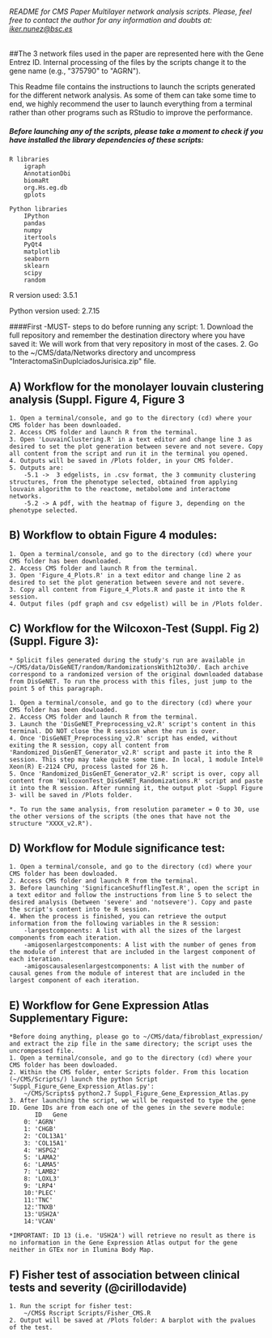 ###### README for CMS Paper Multilayer network analysis scripts. Please, feel free to contact the author for any information and doubts at: iker.nunez@bsc.es

##The 3 network files used in the paper are represented here with the Gene Entrez ID. Internal processing of the files by the scripts change it to the gene name (e.g., "375790" to "AGRN"). 

This Readme file contains the instructions to launch the scripts generated for the different network analysis. As some of them can take some time to end, we highly recommend the user to launch everything from a terminal rather than other programs such as RStudio to improve the performance.

##### Before launching any of the scripts, please take a moment to check if you have installed the library dependencies of these scripts:
	R libraries
		igraph
		AnnotationDbi
		biomaRt
		org.Hs.eg.db
		gplots

	Python libraries
		IPython
		pandas
		numpy
		itertools
		PyQt4
		matplotlib
		seaborn
		sklearn
		scipy
		random

R version used: 3.5.1

Python version used: 2.7.15


####First -MUST- steps to do before running any script:
	1. Download the full repository and remember the destination directory where you have saved it: We will work from that very repository in most of the cases.
	2. Go to the ~/CMS/data/Networks directory and uncompress "InteractomaSinDuplciadosJurisica.zip" file.




## A) Workflow for the monolayer louvain clustering analysis (Suppl. Figure 4, Figure 3
	1. Open a terminal/console, and go to the directory (cd) where your CMS folder has been downloaded.
	2. Access CMS folder and launch R from the terminal.
	3. Open 'LouvainClustering.R' in a text editor and change line 3 as desired to set the plot generation between severe and not severe. Copy all content from the script and run it in the terminal you opened.
	4. Outputs will be saved in /Plots folder, in your CMS folder.
	5. Outputs are:
		-5.1 ->  3 edgelists, in .csv format, the 3 community clustering structures, from the phenotype selected, obtained from applying louvain algorithm to the reactome, metabolome and interactome networks.
		-5.2 -> A pdf, with the heatmap of figure 3, depending on the phenotype selected.

## B) Workflow to obtain Figure 4 modules:
	1. Open a terminal/console, and go to the directory (cd) where your CMS folder has been downloaded.
	2. Access CMS folder and launch R from the terminal.
	3. Open 'Figure_4_Plots.R' in a text editor and change line 2 as desired to set the plot generation between severe and not severe.
	3. Copy all content from Figure_4_Plots.R and paste it into the R session. 
	4. Output files (pdf graph and csv edgelist) will be in /Plots folder.


## C) Workflow for the Wilcoxon-Test (Suppl. Fig 2) (Suppl. Figure 3):
	* Splicit files generated during the study's run are available in ~/CMS/data/DisGeNET/random/RandomizationsWith12to30/. Each archive correspond to a randomized version of the original downloaded database from DisGeNET. To run the process with this files, just jump to the point 5 of this paragraph.

	1. Open a terminal/console, and go to the directory (cd) where your CMS folder has been dowloaded.
	2. Access CMS folder and launch R from the terminal.
	3. Launch the 'DisGeNET_Preprocessing_v2.R' script's content in this terminal. DO NOT close the R session when the run is over.
	4. Once 'DisGeNET_Preprocessing_v2.R' script has ended, without exiting the R session, copy all content from 'Randomized_DisGenET_Generator_v2.R' script and paste it into the R session. This step may take quite some time. In local, 1 module Intel® Xeon(R) E-2124 CPU, process lasted for 26 h. 
	5. Once 'Randomized_DisGenET_Generator_v2.R' script is over, copy all content from 'WilcoxonTest_DisGeNET_Randomizations.R' script and paste it into the R session. After running it, the output plot -Suppl Figure 3- will be saved in /Plots folder.
	
	*. To run the same analysis, from resolution parameter = 0 to 30, use the other versions of the scripts (the ones that have not the structure "XXXX_v2.R").


## D) Workflow for Module significance test:
	1. Open a terminal/console, and go to the directory (cd) where your CMS folder has been dowloaded.
	2. Access CMS folder and launch R from the terminal.
	3. Before launching 'SignificanceShufflingTest.R', open the script in a text editor and follow the instructions from line 5 to select the desired analysis (between 'severe' and 'notsevere'). Copy and paste the script's content into te R session.
	4. When the process is finished, you can retrieve the output information from the following variables in the R session:
		-largestcomponents: A list with all the sizes of the largest components from each iteration.
		-amigosenlargestcomponents: A list with the number of genes from the module of interest that are included in the largest component of each iteration.
		-amigoscausalesenlargestcomponents: A list with the number of causal genes from the module of interest that are included in the largest component of each iteration.


## E) Workflow for Gene Expression Atlas Supplementary Figure:
	*Before doing anything, please go to ~/CMS/data/fibroblast_expression/ and extract the zip file in the same directory; the script uses the uncrompessed file. 
	1. Open a terminal/console, and go to the directory (cd) where your CMS folder has been dowloaded.
	2. Within the CMS folder, enter Scripts folder. From this location (~/CMS/Scripts/) launch the python Script 'Suppl_Figure_Gene_Expression_Atlas.py':
		~/CMS/Scripts$ python2.7 Suppl_Figure_Gene_Expression_Atlas.py
	3. After launching the script, we will be requested to type the gene ID. Gene IDs are from each one of the genes in the severe module:
	       ID   Gene		
		0: 'AGRN'
		1: 'CHGB'
		2: 'COL13A1'
		3: 'COL15A1'
		4: 'HSPG2'
		5: 'LAMA2'
		6: 'LAMA5'
		7: 'LAMB2'
		8: 'LOXL3'
		9: 'LRP4'
		10:'PLEC'
		11:'TNC'
		12:'TNXB'
		13:'USH2A'
		14:'VCAN'

	*IMPORTANT: ID 13 (i.e. 'USH2A') will retrieve no result as there is no information in the Gene Expression Atlas output for the gene neither in GTEx nor in Ilumina Body Map.


## F) Fisher test of association between clinical tests and severity (@cirillodavide)
	1. Run the script for fisher test: 
		~/CMS$ Rscript Scripts/Fisher_CMS.R
	2. Output will be saved at /Plots folder: A barplot with the pvalues of the test. 
		
		
